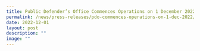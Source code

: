 ```yaml
---
title: Public Defender’s Office Commences Operations on 1 December 2022
permalink: /news/press-releases/pdo-commences-operations-on-1-dec-2022/
date: 2022-12-01
layout: post
description: ""
image: ""
---
```

